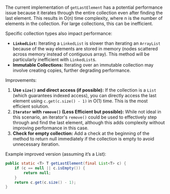 The current implementation of `getLastElement` has a potential performance issue because it iterates through the entire collection even after finding the last element.  This results in O(n) time complexity, where n is the number of elements in the collection. For large collections, this can be inefficient.

Specific collection types also impact performance:

*   **`LinkedList`:**  Iterating a `LinkedList` is slower than iterating an `ArrayList` because of the way elements are stored in memory (nodes scattered across memory instead of contiguous array). This method will be particularly inefficient with `LinkedList`s.
*   **Immutable Collections:**  Iterating over an immutable collection may involve creating copies, further degrading performance.

Improvements:

1.  **Use `size()` and direct access (if possible):** If the collection is a `List` (which guarantees indexed access), you can directly access the last element using `c.get(c.size() - 1)` in O(1) time. This is the most efficient solution.
2.  **`Iterator` with `remove()` (Less Efficient but possible):** While not ideal in this scenario, an iterator's `remove()` could be used to effectively step through and find the last element, although this adds complexity without improving performance in this case.
3.  **Check for empty collection:** Add a check at the beginning of the method to return null immediately if the collection is empty to avoid unnecessary iteration.

Example improved version (assuming it’s a List):

```java
public static <T> T getLastElement(final List<T> c) {
    if (c == null || c.isEmpty()) {
        return null;
    }
    return c.get(c.size() - 1);
}
```